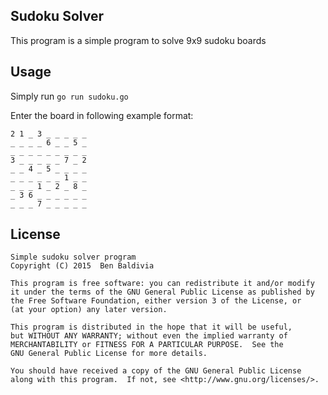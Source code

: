 ## Sudoku Solver

This program is a simple program to solve 9x9 sudoku boards

## Usage

Simply run `go run sudoku.go`

Enter the board in following example format:

    2 1 _ 3 _ _ _ _ _
    _ _ _ _ 6 _ _ 5 _
    _ _ _ _ _ _ _ _ _
    3 _ _ _ _ _ 7 _ 2
    _ _ 4 _ 5 _ _ _ _
    _ _ _ _ _ _ 1 _ _
    _ _ _ 1 _ 2 _ 8 _
    _ 3 6 _ _ _ _ _ _
    _ _ _ 7 _ _ _ _ _


## License

    Simple sudoku solver program
    Copyright (C) 2015  Ben Baldivia

    This program is free software: you can redistribute it and/or modify
    it under the terms of the GNU General Public License as published by
    the Free Software Foundation, either version 3 of the License, or
    (at your option) any later version.

    This program is distributed in the hope that it will be useful,
    but WITHOUT ANY WARRANTY; without even the implied warranty of
    MERCHANTABILITY or FITNESS FOR A PARTICULAR PURPOSE.  See the
    GNU General Public License for more details.

    You should have received a copy of the GNU General Public License
    along with this program.  If not, see <http://www.gnu.org/licenses/>.